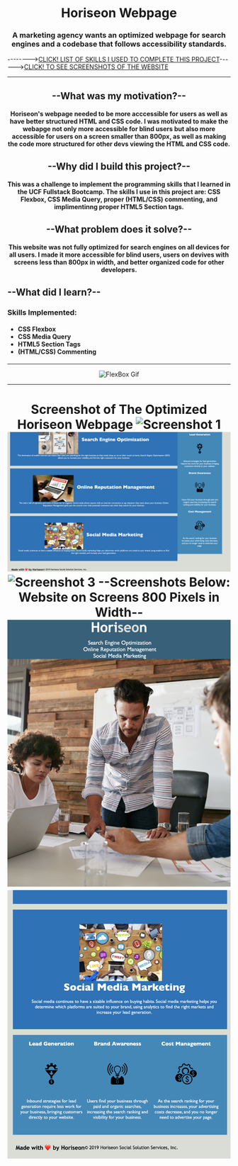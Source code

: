 <h1 align="center">
    Horiseon Webpage
</h1>
<h3 align="center">
A marketing agency wants an optimized webpage for search engines and a codebase that follows accessibility standards.
</h3>



-------->[CLICK! LIST OF SKILLS I USED TO COMPLETE THIS PROJECT](#skillsimplemented)------>[CLICK! TO SEE SCREENSHOTS OF THE WEBSITE](#screenshots)


--------------------------------------------------------------------------------------------------------------------------------------------------------------------

<h2 align="center">
    --What was my motivation?--
</h2>
<h4 align="center">
Horiseon's webpage needed to be more acccessible for users as well as have better structured HTML and CSS code. I was motivated to make the webapge not only more accessible for blind users but also more accessible for users on a screen smaller than 800px, as well as making the code more structured for other devs viewing the HTML and CSS code.
</h4>
<h2 align="center">
    --Why did I build this project?--
</h2>
<h4 align="center">
This was a challenge to implement the programming skills that I learned in the UCF Fullstack Bootcamp. The skills I use in this project are: CSS Flexbox, CSS Media Query, proper (HTML/CSS) commenting, and implimentinng proper HTML5 Section tags.
</h4>
<h2 align="center">
--What problem does it solve?--
</h2>
<h4 align="center">
This website was not fully optimized for search engines on all devices for all users. I made it more accessible for blind users, users on devives with screens less than 800px in width, and better organized code for other developers.
</h4>
<h2>
--What did I learn?--
</h2>
<h3 id="skillsimplemented" font-type="bold">
  Skills Implemented:
</h3>
<h4>
    <ul>
        <li>CSS Flexbox</li>
        <li>CSS Media Query</li>
        <li>HTML5 Section Tags</li>
        <li>(HTML/CSS) Commenting</li>
    </ul>
</h4>

--------------------------------------------------------------------------------------------------------------------------------------------------------------------

<p align="center">
  <img src="https://www.lambdatest.com/blog/wp-content/uploads/2021/06/ezgif.com-gif-maker-3.gif" alt="FlexBox Gif"/>
</p>

--------------------------------------------------------------------------------------------------------------------------------------------------------------------

<h1 id="screenshots" align="center">
    Screenshot of The Optimized Horiseon Webpage
    <img src="assets/images/screenshot1.png" alt="Screenshot 1"/>    
    <img src="assets/images/screenshot2.png" alt="Screenshot 2"/>    
    <img src="assets/images/screenshot3.png" alt="Screenshot 3"/>  
    --Screenshots Below: Website on Screens 800 Pixels in Width--    
    <img src="assets/images/screenshot4.png" alt="Screenshot 4"/>    
    <img src="assets/images/screenshot5.png" alt="Screenshot 5"/>    
</h1>
